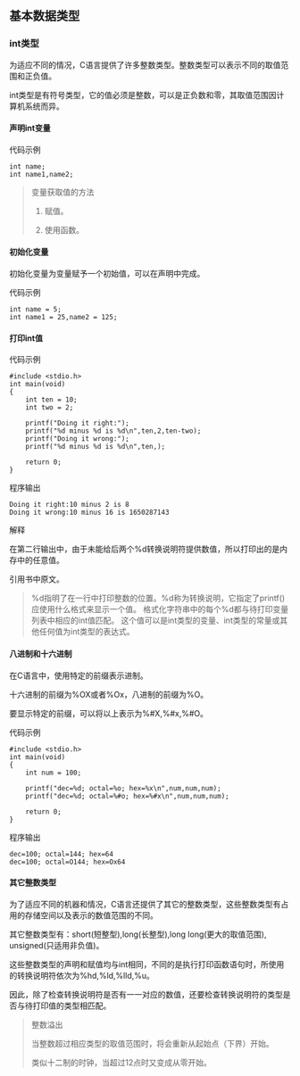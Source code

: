 ## 基本数据类型
### int类型
为适应不同的情况，C语言提供了许多整数类型。整数类型可以表示不同的取值范围和正负值。

int类型是有符号类型，它的值必须是整数，可以是正负数和零，其取值范围因计算机系统而异。

#### 声明int变量
代码示例

    int name;
    int name1,name2;
  
> 变量获取值的方法
> 
> 1. 赋值。
> 
> 2. 使用函数。

#### 初始化变量
初始化变量为变量赋予一个初始值，可以在声明中完成。

代码示例

    int name = 5;
    int name1 = 25,name2 = 125;
    
#### 打印int值
代码示例

    #include <stdio.h>
    int main(void)
    {
        int ten = 10;
        int two = 2;
        
        printf("Doing it right:");
        printf("%d minus %d is %d\n",ten,2,ten-two);
        printf("Doing it wrong:");
        printf("%d minus %d is %d\n",ten,);
        
        return 0;
    }    

程序输出

    Doing it right:10 minus 2 is 8
    Doing it wrong:10 minus 16 is 1650287143
    
解释

在第二行输出中，由于未能给后两个%d转换说明符提供数值，所以打印出的是内存中的任意值。

引用书中原文。

> %d指明了在一行中打印整数的位置。%d称为转换说明，它指定了printf()应使用什么格式来显示一个值。
> 格式化字符串中的每个%d都与待打印变量列表中相应的int值匹配。
> 这个值可以是int类型的变量、int类型的常量或其他任何值为int类型的表达式。

#### 八进制和十六进制
在C语言中，使用特定的前缀表示进制。

十六进制的前缀为%OX或者%Ox，八进制的前缀为%O。

要显示特定的前缀，可以将以上表示为%#X,%#x,%#O。

代码示例

    #include <stdio.h>
    int main(void)
    {
        int num = 100;
        
        printf("dec=%d; octal=%o; hex=%x\n",num,num,num);
        printf("dec=%d; octal=%#o; hex=%#x\n",num,num,num);
        
        return 0;
    }
    
程序输出
    
    dec=100; octal=144; hex=64
    dec=100; octal=O144; hex=Ox64
    
#### 其它整数类型
为了适应不同的机器和情况，C语言还提供了其它的整数类型，这些整数类型有占用的存储空间以及表示的数值范围的不同。

其它整数类型有：short(短整型),long(长整型),long long(更大的取值范围), unsigned(只适用非负值)。

这些整数类型的声明和赋值均与int相同，不同的是执行打印函数语句时，所使用的转换说明符依次为%hd,%ld,%lld,%u。

因此，除了检查转换说明符是否有一一对应的数值，还要检查转换说明符的类型是否与待打印值的类型相匹配。

> 整数溢出
> 
> 当整数超过相应类型的取值范围时，将会重新从起始点（下界）开始。
> 
> 类似十二制的时钟，当超过12点时又变成从零开始。

